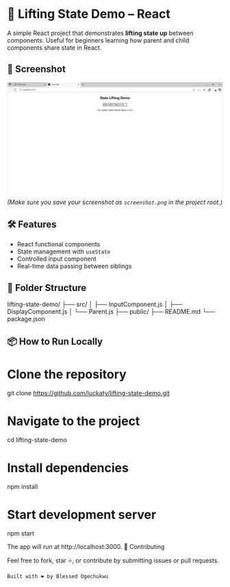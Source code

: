 # 🧠 Lifting State Demo – React

A simple React project that demonstrates **lifting state up** between components. Useful for beginners learning how parent and child components share state in React.


## 📸 Screenshot

![Screenshot of lifting state demo](./screenshot.png)  
*(Make sure you save your screenshot as `screenshot.png` in the project root.)*

## 🛠 Features

- React functional components
- State management with `useState`
- Controlled input component
- Real-time data passing between siblings

## 🧱 Folder Structure

lifting-state-demo/
├── src/
│ ├── InputComponent.js
│ ├── DisplayComponent.js
│ └── Parent.js
├── public/
├── README.md
└── package.json


## 📦 How to Run Locally


# Clone the repository
git clone https://github.com/luckaty/lifting-state-demo.git

# Navigate to the project
cd lifting-state-demo

# Install dependencies
npm install

# Start development server
npm start

The app will run at http://localhost:3000.
🤝 Contributing

Feel free to fork, star ⭐, or contribute by submitting issues or pull requests.


    Built with ❤️ by Blessed Ogechukwu
